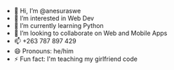 - 👋 Hi, I’m @anesuraswe
- 👀 I’m interested in Web Dev
- 🌱 I’m currently learning Python
- 💞️ I’m looking to collaborate on Web and Mobile Apps
- 📫 +263 787 897 429
- 😄 Pronouns: he/him
- ⚡ Fun fact: I'm teaching my girlfriend code

<!---
anesuraswe/anesuraswe is a ✨ special ✨ repository because its `README.md` (this file) appears on your GitHub profile.
You can click the Preview link to take a look at your changes.
--->
